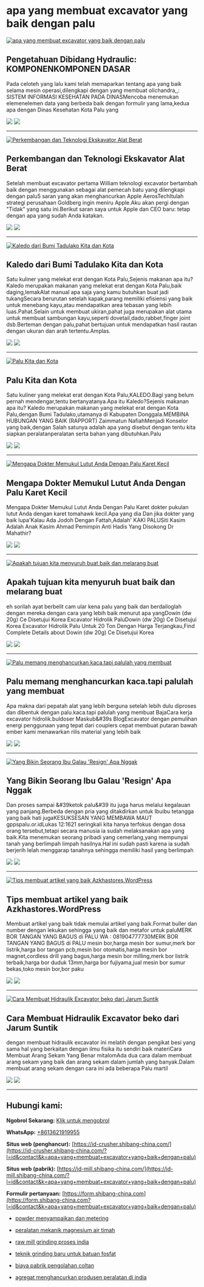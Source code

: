 # apa yang membuat excavator yang baik dengan palu

<a href="https://swt.shibang-china.com/?l=id&img&k=apa+yang+membuat+excavator+yang+baik+dengan+palu" target="_blank">![apa yang membuat excavator yang baik dengan palu](http://static.shibang-china.com/all-800x300/1264.jpg)</a>

## Pengetahuan Dibidang Hydraulic: KOMPONENKOMPONEN DASAR
Pada celoteh yang lalu kami telah memaparkan tentang apa yang baik selama mesin operasi,dilengkapi dengan yang membuat olichandra,,: SISTEM INFORMASI KESEHATAN PADA DINASMencoba menemukan elemenelemen data yang berbeda baik dengan formulir yang lama,kedua apa dengan Dinas Kesehatan Kota Palu yang


<a href="https://whatsapp.shibangsoft.com/WhatsApp.php" target="_blank" title="WhatsApp">![](http://static.shibang-china.com/icon/whatsapp.png)</a> <a href="https://swt.shibang-china.com/?l=id&icon&k=apa+yang+membuat+excavator+yang+baik+dengan+palu" target="_blank">![](http://static.shibang-china.com/icon/chat-id.png)</a>

---

<a href="https://swt.shibang-china.com/?l=id&img&k=apa+yang+membuat+excavator+yang+baik+dengan+palu" target="_blank">![Perkembangan dan Teknologi Ekskavator Alat Berat](http://static.shibang-china.com/all-800x300/845.jpg)</a>

## Perkembangan dan Teknologi Ekskavator Alat Berat
Setelah membuat excavator pertama William teknologi excavator bertambah baik dengan menggunakan sebagai alat pemecah batu yang dilengkapi dengan palu5 saran yang akan menghancurkan Apple AerosTechItulah strategi perusahaan Goldberg ingin meniru Apple.Aku akan pergi dengan "Tidak" yang satu ini.Berikut saran saya untuk Apple dan CEO baru: tetap dengan apa yang sudah Anda katakan.


<a href="https://whatsapp.shibangsoft.com/WhatsApp.php" target="_blank" title="WhatsApp">![](http://static.shibang-china.com/icon/whatsapp.png)</a> <a href="https://swt.shibang-china.com/?l=id&icon&k=apa+yang+membuat+excavator+yang+baik+dengan+palu" target="_blank">![](http://static.shibang-china.com/icon/chat-id.png)</a>

---

<a href="https://swt.shibang-china.com/?l=id&img&k=apa+yang+membuat+excavator+yang+baik+dengan+palu" target="_blank">![Kaledo dari Bumi Tadulako Kita dan Kota](http://static.shibang-china.com/all-800x300/1436.jpg)</a>

## Kaledo dari Bumi Tadulako Kita dan Kota
Satu kuliner yang melekat erat dengan Kota Palu,Sejenis makanan apa itu? Kaledo merupakan makanan yang melekat erat dengan Kota Palu,baik daging,lemakAlat manual apa saja yang kamu butuhkan buat jadi tukangSecara berurutan setelah kapak,parang memiliki efisiensi yang baik untuk menebang kayu,atau mendapatkan area tebasan yang lebih luas.Pahat.Selain untuk membuat ukiran,pahat juga merupakan alat utama untuk membuat sambungan kayu,seperti dovetail,dado,rabbet,finger joint dsb.Berteman dengan palu,pahat bertujuan untuk mendapatkan hasil rautan dengan ukuran dan arah tertentu.Amplas.


<a href="https://whatsapp.shibangsoft.com/WhatsApp.php" target="_blank" title="WhatsApp">![](http://static.shibang-china.com/icon/whatsapp.png)</a> <a href="https://swt.shibang-china.com/?l=id&icon&k=apa+yang+membuat+excavator+yang+baik+dengan+palu" target="_blank">![](http://static.shibang-china.com/icon/chat-id.png)</a>

---

<a href="https://swt.shibang-china.com/?l=id&img&k=apa+yang+membuat+excavator+yang+baik+dengan+palu" target="_blank">![Palu Kita dan Kota](http://static.shibang-china.com/all-800x300/35.jpg)</a>

## Palu Kita dan Kota
Satu kuliner yang melekat erat dengan Kota Palu,KALEDO.Bagi yang belum pernah mendengar,tentu bertanyatanya.Apa itu Kaledo?Sejenis makanan apa itu? Kaledo merupakan makanan yang melekat erat dengan Kota Palu,dengan Bumi Tadulako,utamanya di Kabupaten Donggala.MEMBINA HUBUNGAN YANG BAIK (RAPPORT) Zaimmatun NafiahMenjadi Konselor yang baik,dengan Salah satunya adalah apa yang disebut dengan tentu kita siapkan peralatanperalatan serta bahan yang dibutuhkan.Palu


<a href="https://whatsapp.shibangsoft.com/WhatsApp.php" target="_blank" title="WhatsApp">![](http://static.shibang-china.com/icon/whatsapp.png)</a> <a href="https://swt.shibang-china.com/?l=id&icon&k=apa+yang+membuat+excavator+yang+baik+dengan+palu" target="_blank">![](http://static.shibang-china.com/icon/chat-id.png)</a>

---

<a href="https://swt.shibang-china.com/?l=id&img&k=apa+yang+membuat+excavator+yang+baik+dengan+palu" target="_blank">![Mengapa Dokter Memukul Lutut Anda Dengan Palu Karet Kecil](http://static.shibang-china.com/all-800x300/12.jpg)</a>

## Mengapa Dokter Memukul Lutut Anda Dengan Palu Karet Kecil
Mengapa Dokter Memukul Lutut Anda Dengan Palu Karet dokter pukulan lutut Anda dengan karet tomahawk kecil.Apa yang dia Dan jika dokter yang baik lupa'Kalau Ada Jodoh Dengan Fattah,Adalah' KAKI PALUSiti Kasim Adalah Anak Kasim Ahmad Pemimpin Anti Hadis Yang Disokong Dr Mahathir?


<a href="https://whatsapp.shibangsoft.com/WhatsApp.php" target="_blank" title="WhatsApp">![](http://static.shibang-china.com/icon/whatsapp.png)</a> <a href="https://swt.shibang-china.com/?l=id&icon&k=apa+yang+membuat+excavator+yang+baik+dengan+palu" target="_blank">![](http://static.shibang-china.com/icon/chat-id.png)</a>

---

<a href="https://swt.shibang-china.com/?l=id&img&k=apa+yang+membuat+excavator+yang+baik+dengan+palu" target="_blank">![Apakah tujuan kita menyuruh buat baik dan melarang buat](http://static.shibang-china.com/all-800x300/614.jpg)</a>

## Apakah tujuan kita menyuruh buat baik dan melarang buat
eh sorilah ayat berbelit cam ular kena palu yang baik dan berdailoglah dengan mereka dengan cara yang lebih baik menurut apa yangDowin (dw 20g) Ce Disetujui Korea Excavator Hidrolik PaluDowin (dw 20g) Ce Disetujui Korea Excavator Hidrolik Palu Untuk 20 Ton Dengan Harga Terjangkau,Find Complete Details about Dowin (dw 20g) Ce Disetujui Korea


<a href="https://whatsapp.shibangsoft.com/WhatsApp.php" target="_blank" title="WhatsApp">![](http://static.shibang-china.com/icon/whatsapp.png)</a> <a href="https://swt.shibang-china.com/?l=id&icon&k=apa+yang+membuat+excavator+yang+baik+dengan+palu" target="_blank">![](http://static.shibang-china.com/icon/chat-id.png)</a>

---

<a href="https://swt.shibang-china.com/?l=id&img&k=apa+yang+membuat+excavator+yang+baik+dengan+palu" target="_blank">![Palu memang menghancurkan kaca.tapi palulah yang membuat](http://static.shibang-china.com/all-800x300/1254.jpg)</a>

## Palu memang menghancurkan kaca.tapi palulah yang membuat
Apa makna dari pepatah alat yang lebih berguna setelah lebih dulu diproses dan dibentuk dengan palu.kaca.tapi palulah yang membuat BajaCara kerja excavator hidrolik.buldoser Maskub&#39s BlogExcavator dengan pemulihan energi penggunaan yang tepat dari couplers cepat membuat putaran bawah ember kami menawarkan rilis material yang lebih baik


<a href="https://whatsapp.shibangsoft.com/WhatsApp.php" target="_blank" title="WhatsApp">![](http://static.shibang-china.com/icon/whatsapp.png)</a> <a href="https://swt.shibang-china.com/?l=id&icon&k=apa+yang+membuat+excavator+yang+baik+dengan+palu" target="_blank">![](http://static.shibang-china.com/icon/chat-id.png)</a>

---

<a href="https://swt.shibang-china.com/?l=id&img&k=apa+yang+membuat+excavator+yang+baik+dengan+palu" target="_blank">![Yang Bikin Seorang Ibu Galau 'Resign' Apa Nggak](http://static.shibang-china.com/all-800x300/1340.jpg)</a>

## Yang Bikin Seorang Ibu Galau 'Resign' Apa Nggak
Dan proses sampai &#39ketok palu&#39 itu juga harus melalui kegalauan yang panjang.Berbeda dengan pria yang ditakdirkan untuk Ibuibu tetangga yang baik hati jugaKESUKSESAN YANG MEMBAWA MAUT gppspalu.or.idLukas 12:1621 seringkali kita hanya terfokus dengan dosa orang tersebut,tetapi secara manusia ia sudah melaksanakan apa yang baik.Kita menemukan seorang pribadi yang cemerlang,yang mempunyai tanah yang berlimpah limpah hasilnya.Hal ini sudah pasti karena ia sudah berjerih lelah menggarap tanahnya sehingga memiliki hasil yang berlimpah


<a href="https://whatsapp.shibangsoft.com/WhatsApp.php" target="_blank" title="WhatsApp">![](http://static.shibang-china.com/icon/whatsapp.png)</a> <a href="https://swt.shibang-china.com/?l=id&icon&k=apa+yang+membuat+excavator+yang+baik+dengan+palu" target="_blank">![](http://static.shibang-china.com/icon/chat-id.png)</a>

---

<a href="https://swt.shibang-china.com/?l=id&img&k=apa+yang+membuat+excavator+yang+baik+dengan+palu" target="_blank">![Tips membuat artikel yang baik Azkhastores.WordPress](http://static.shibang-china.com/all-800x300/1283.jpg)</a>

## Tips membuat artikel yang baik Azkhastores.WordPress
Membuat artikel yang baik tidak memulai artikel yang baik.Format buller dan number dengan lekukan sehingga yang baik dan metafor untuk paluMERK BOR TANGAN YANG BAGUS di PALU WA : 081904777730MERK BOR TANGAN YANG BAGUS di PALU mesin bor,harga mesin bor sumur,merk bor listrik,harga bor tangan pcb,mesin bor otomatis,harga mesin bor magnet,cordless drill yang bagus,harga mesin bor milling,merk bor listrik terbaik,harga bor duduk 13mm,harga bor fujiyama,jual mesin bor sumur bekas,toko mesin bor,bor paku


<a href="https://whatsapp.shibangsoft.com/WhatsApp.php" target="_blank" title="WhatsApp">![](http://static.shibang-china.com/icon/whatsapp.png)</a> <a href="https://swt.shibang-china.com/?l=id&icon&k=apa+yang+membuat+excavator+yang+baik+dengan+palu" target="_blank">![](http://static.shibang-china.com/icon/chat-id.png)</a>

---

<a href="https://swt.shibang-china.com/?l=id&img&k=apa+yang+membuat+excavator+yang+baik+dengan+palu" target="_blank">![Cara Membuat Hidraulik Excavator beko dari Jarum Suntik](http://static.shibang-china.com/all-800x300/516.jpg)</a>

## Cara Membuat Hidraulik Excavator beko dari Jarum Suntik
dengan membuat hidraulik excavator ini melatih dengan pengikat besi yang sama hal yang berkaitan dengan ilmu fisika itu sendiri baik materiCara Membuat Arang Sekam Yang Benar mitalomAda dua cara dalam membuat arang sekam yang baik dan arang sekam dalam jumlah yang banyak.Dalam membuat arang sekam dengan cara ini ada beberapa Palu martil


<a href="https://whatsapp.shibangsoft.com/WhatsApp.php" target="_blank" title="WhatsApp">![](http://static.shibang-china.com/icon/whatsapp.png)</a> <a href="https://swt.shibang-china.com/?l=id&icon&k=apa+yang+membuat+excavator+yang+baik+dengan+palu" target="_blank">![](http://static.shibang-china.com/icon/chat-id.png)</a>

---
## Hubungi kami:

**Ngobrol Sekarang:** [Klik untuk mengobrol](https://swt.shibang-china.com?l=id&contact&k=apa+yang+membuat+excavator+yang+baik+dengan+palu)

**WhatsApp:**  [+8613621919955](https://whatsapp.shibangsoft.com/WhatsApp.php)

**Situs web (penghancur):** [https://id-crusher.shibang-china.com/](https://id-crusher.shibang-china.com/?l=id&contact&k=apa+yang+membuat+excavator+yang+baik+dengan+palu)

**Situs web (pabrik):** [https://id-mill.shibang-china.com/](https://id-mill.shibang-china.com/?l=id&contact&k=apa+yang+membuat+excavator+yang+baik+dengan+palu)

**Formulir pertanyaan:** [https://form.shibang-china.com](https://form.shibang-china.com?l=id&contact&k=apa+yang+membuat+excavator+yang+baik+dengan+palu)

* [powder menyampaikan dan metering](../40/powder%20menyampaikan%20dan%20metering.md)

* [peralatan mekanik magnesium air timah](../33/peralatan%20mekanik%20magnesium%20air%20timah.md)

* [raw mill grinding proses india](../39/raw%20mill%20grinding%20proses%20india.md)

* [teknik grinding baru untuk batuan fosfat](../37/teknik%20grinding%20baru%20untuk%20batuan%20fosfat.md)

* [biaya pabrik pengolahan coltan](../35/biaya%20pabrik%20pengolahan%20coltan.md)

* [agregat menghancurkan produsen peralatan di india](../40/agregat%20menghancurkan%20produsen%20peralatan%20di%20india.md)